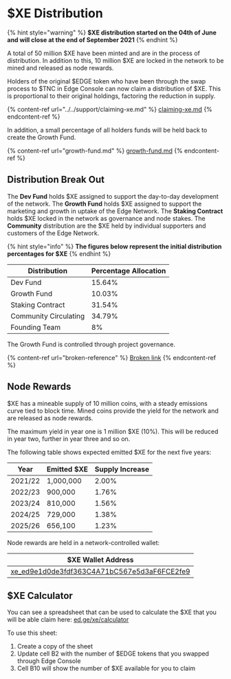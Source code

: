 # $XE Distribution

{% hint style="warning" %}
**$XE distribution started on the 04th of June and will close at the end of September 2021**
{% endhint %}

A total of 50 million $XE have been minted and are in the process of distribution. In addition to this, 10 million $XE are locked in the network to be mined and released as node rewards.

Holders of the original $EDGE token who have been through the swap process to $TNC in Edge Console can now claim a distribution of $XE. This is proportional to their original holdings, factoring the reduction in supply.

{% content-ref url="../../support/claiming-xe.md" %}
[claiming-xe.md](../../support/claiming-xe.md)
{% endcontent-ref %}

In addition, a small percentage of all holders funds will be held back to create the Growth Fund.

{% content-ref url="growth-fund.md" %}
[growth-fund.md](growth-fund.md)
{% endcontent-ref %}

## Distribution Break Out

The **Dev Fund** holds $XE assigned to support the day-to-day development of the network. The **Growth Fund** holds $XE assigned to support the marketing and growth in uptake of the Edge Network. The **Staking Contract** holds $XE locked in the network as governance and node stakes. The **Community** distribution are the $XE held by individual supporters and customers of the Edge Network.

{% hint style="info" %}
**The figures below represent the initial distribution percentages for $XE**
{% endhint %}

| Distribution          | Percentage Allocation |
| --------------------- | --------------------- |
| Dev Fund              | 15.64%                |
| Growth Fund           | 10.03%                |
| Staking Contract      | 31.54%                |
| Community Circulating | 34.79%                |
| Founding Team         | 8%                    |

The Growth Fund is controlled through project governance.

{% content-ref url="broken-reference" %}
[Broken link](broken-reference)
{% endcontent-ref %}

## Node Rewards

$XE has a mineable supply of 10 million coins, with a steady emissions curve tied to block time. Mined coins provide the yield for the network and are released as node rewards.

The maximum yield in year one is 1 million $XE (10%). This will be reduced in year two, further in year three and so on.

The following table shows expected emitted $XE for the next five years:

| Year    | Emitted $XE | Supply Increase |
| ------- | ----------- | --------------- |
| 2021/22 | 1,000,000   | 2.00%           |
| 2022/23 | 900,000     | 1.76%           |
| 2023/24 | 810,000     | 1.56%           |
| 2024/25 | 729,000     | 1.38%           |
| 2025/26 | 656,100     | 1.23%           |

Node rewards are held in a network-controlled wallet:

| $XE Wallet Address                                                                                                   |
| -------------------------------------------------------------------------------------------------------------------- |
| [xe_ed9e1d0de3fdf363C4A71bC567e5d3aF6FCE2fe9](https://xe.network/wallet/xe_ed9e1d0de3fdf363C4A71bC567e5d3aF6FCE2fe9) |

## $XE Calculator

You can see a spreadsheet that can be used to calculate the $XE that you will be able claim here: [ed.ge/xe/calculator](https://ed.ge/xe/calculator)

To use this sheet:

1. Create a copy of the sheet
2. Update cell B2 with the number of $EDGE tokens that you swapped through Edge Console
3. Cell B10 will show the number of $XE available for you to claim

